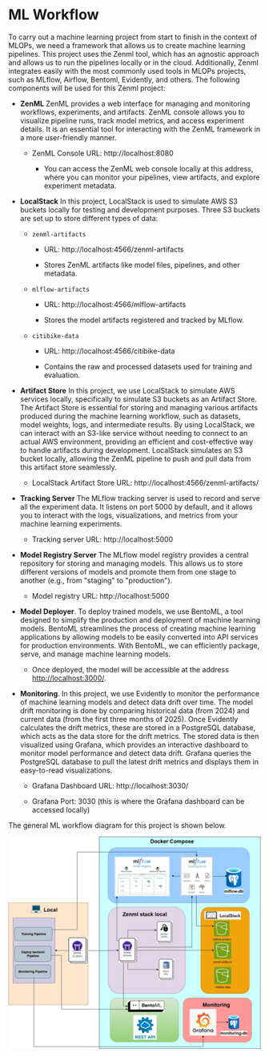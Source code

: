 # ML Workflow

To carry out a machine learning project from start to finish in the context of MLOPs, we need a framework that allows us to create machine learning pipelines. This project uses the Zenml tool, which has an agnostic approach and allows us to run the pipelines locally or in the cloud. Additionally, Zenml integrates easily with the most commonly used tools in MLOPs projects, such as MLflow, Airflow, Bentoml, Evidently, and others. The following components will be used for this Zenml project:

- **ZenML**
ZenML provides a web interface for managing and monitoring workflows, experiments, and artifacts. ZenML console allows you to visualize pipeline runs, track model metrics, and access experiment details. It is an essential tool for interacting with the ZenML framework in a more user-friendly manner.

    - ZenML Console URL: http://localhost:8080

        - You can access the ZenML web console locally at this address, where you can monitor your pipelines, view artifacts, and explore experiment metadata.

- **LocalStack**
In this project, LocalStack is used to simulate AWS S3 buckets locally for testing and development purposes. Three S3 buckets are set up to store different types of data:

    - `zenml-artifacts`

        - URL: http://localhost:4566/zenml-artifacts

        - Stores ZenML artifacts like model files, pipelines, and other metadata.

    - `mlflow-artifacts`

        - URL: http://localhost:4566/mlflow-artifacts

        - Stores the model artifacts registered and tracked by MLflow.

    - `citibike-data`

        - URL: http://localhost:4566/citibike-data

        - Contains the raw and processed datasets used for training and evaluation.

- **Artifact Store**
In this project, we use LocalStack to simulate AWS services locally, specifically to simulate S3 buckets as an Artifact Store. The Artifact Store is essential for storing and managing various artifacts produced during the machine learning workflow, such as datasets, model weights, logs, and intermediate results. By using LocalStack, we can interact with an S3-like service without needing to connect to an actual AWS environment, providing an efficient and cost-effective way to handle artifacts during development. LocalStack simulates an S3 bucket locally, allowing the ZenML pipeline to push and pull data from this artifact store seamlessly.

    - LocalStack Artifact Store URL: http://localhost:4566/zenml-artifacts/

- **Tracking Server**
The MLflow tracking server is used to record and serve all the experiment data. It listens on port 5000 by default, and it allows you to interact with the logs, visualizations, and metrics from your machine learning experiments.

    - Tracking server URL: http://localhost:5000

- **Model Registry Server**
The MLflow model registry provides a central repository for storing and managing models. This allows us to store different versions of models and promote them from one stage to another (e.g., from "staging" to "production").

    - Model registry URL: http://localhost:5000


- **Model Deployer**. To deploy trained models, we use BentoML, a tool designed to simplify the production and deployment of machine learning models. BentoML streamlines the process of creating machine learning applications by allowing models to be easily converted into API services for production environments. With BentoML, we can efficiently package, serve, and manage machine learning models. 
    - Once deployed, the model will be accessible at the address [http://localhost:3000/](http://localhost:3000/).


- **Monitoring**.
In this project, we use Evidently to monitor the performance of machine learning models and detect data drift over time. The model drift monitoring is done by comparing historical data (from 2024) and current data (from the first three months of 2025). Once Evidently calculates the drift metrics, these are stored in a PostgreSQL database, which acts as the data store for the drift metrics. The stored data is then visualized using Grafana, which provides an interactive dashboard to monitor model performance and detect data drift. Grafana queries the PostgreSQL database to pull the latest drift metrics and displays them in easy-to-read visualizations.

    - Grafana Dashboard URL: http://localhost:3030/

    - Grafana Port: 3030 (this is where the Grafana dashboard can be accessed locally)

The general ML workflow diagram for this project is shown below.


![image](images/zenml-stack-citibike.jpg)

